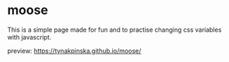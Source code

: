 # moose
This is a simple page made for fun and to practise changing css variables with javascript.

preview: https://tynakpinska.github.io/moose/
